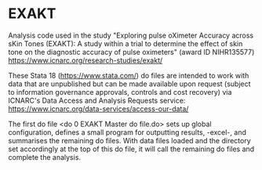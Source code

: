 # EXAKT
Analysis code used in the study "Exploring pulse oXimeter Accuracy across sKin Tones (EXAKT): A study within a trial to determine the effect of skin  tone on the diagnostic accuracy of pulse oximeters" (award ID NIHR135577) https://www.icnarc.org/research-studies/exakt/

These Stata 18 (https://www.stata.com/) do files are intended to work with data that are unpublished but can be made available upon request (subject to information governance approvals, controls and cost recovery) via ICNARC's Data Access and Analysis Requests service: https://www.icnarc.org/data-services/access-our-data/

The first do file <do 0 EXAKT Master do file.do> sets up global configuration, defines a small program for outputting results, -excel-, and summarises the remaining do files. With data files loaded and the directory set accordingly at the top of this do file, it will call the remaining do files and complete the analysis.
